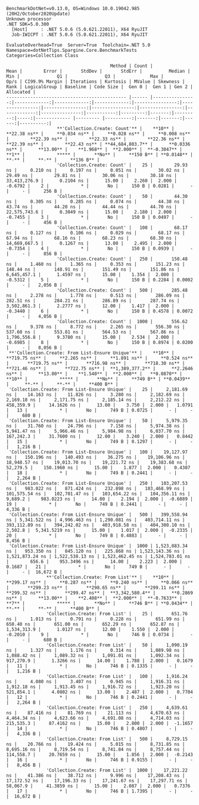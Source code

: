 
    BenchmarkDotNet=v0.13.0, OS=Windows 10.0.19042.985 (20H2/October2020Update)
    Unknown processor
    .NET SDK=5.0.300
      [Host]     : .NET 5.0.6 (5.0.621.22011), X64 RyuJIT
      Job-IWICPT : .NET 5.0.6 (5.0.621.22011), X64 RyuJIT

    EvaluateOverhead=True  Server=True  Toolchain=.NET 5.0  
    Namespace=dotNetTips.Spargine.Core.BenchmarkTests  Categories=Collection Class  

                                           Method | Count |            Mean |        Error |       StdDev |       StdErr |          Median |             Min |              Q1 |              Q3 |             Max |         Op/s | CI99.9% Margin | Iterations | Kurtosis | MValue | Skewness | Rank | LogicalGroup | Baseline | Code Size |  Gen 0 |  Gen 1 | Gen 2 | Allocated |
    --------------------------------------------- |------ |----------------:|-------------:|-------------:|-------------:|----------------:|----------------:|----------------:|----------------:|----------------:|-------------:|---------------:|-----------:|---------:|-------:|---------:|-----:|------------- |--------- |----------:|-------:|-------:|------:|----------:|
                       **'Collection.Create: Count'** |    **10** |        **22.38 ns** |     **0.034 ns** |     **0.028 ns** |     **0.008 ns** |        **22.39 ns** |        **22.33 ns** |        **22.36 ns** |        **22.39 ns** |        **22.43 ns** | **44,684,803.7** |      **0.0336 ns** |      **13.00** |    **1.968** |  **2.000** |  **-0.3047** |    **1** |            ***** |       **No** |     **150 B** | **0.0148** |      **-** |     **-** |     **136 B** |
                       'Collection.Create: Count' |    25 |        29.93 ns |     0.210 ns |     0.197 ns |     0.051 ns |        30.02 ns |        29.49 ns |        29.81 ns |        30.06 ns |        30.18 ns | 33,413,276.9 |      0.2104 ns |      15.00 |    2.260 |  2.000 |  -0.6792 |    2 |            * |       No |     150 B | 0.0281 |      - |     - |     256 B |
                       'Collection.Create: Count' |    50 |        44.30 ns |     0.305 ns |     0.285 ns |     0.074 ns |        44.38 ns |        43.74 ns |        44.20 ns |        44.44 ns |        44.70 ns | 22,575,743.6 |      0.3049 ns |      15.00 |    2.180 |  2.000 |  -0.7455 |    3 |            * |       No |     150 B | 0.0497 |      - |     - |     456 B |
                       'Collection.Create: Count' |   100 |        68.17 ns |     0.127 ns |     0.106 ns |     0.029 ns |        68.17 ns |        67.94 ns |        68.16 ns |        68.23 ns |        68.30 ns | 14,669,667.5 |      0.1267 ns |      13.00 |    2.495 |  2.000 |  -0.7354 |    4 |            * |       No |     150 B | 0.0939 |      - |     - |     856 B |
                       'Collection.Create: Count' |   250 |       150.48 ns |     1.460 ns |     1.365 ns |     0.353 ns |       151.23 ns |       148.44 ns |       148.91 ns |       151.49 ns |       151.86 ns |  6,645,457.1 |      1.4597 ns |      15.00 |    1.354 |  2.000 |  -0.5312 |    5 |            * |       No |     150 B | 0.2284 | 0.0002 |     - |   2,056 B |
                       'Collection.Create: Count' |   500 |       285.48 ns |     2.278 ns |     1.778 ns |     0.513 ns |       286.09 ns |       282.51 ns |       284.21 ns |       286.89 ns |       287.74 ns |  3,502,861.3 |      2.2777 ns |      12.00 |    1.417 |  2.000 |  -0.3440 |    6 |            * |       No |     150 B | 0.4578 | 0.0072 |     - |   4,056 B |
                       'Collection.Create: Count' |  1000 |       556.62 ns |     9.378 ns |     8.772 ns |     2.265 ns |       556.30 ns |       537.60 ns |       553.81 ns |       564.53 ns |       567.86 ns |  1,796,556.8 |      9.3780 ns |      15.00 |    2.534 |  2.000 |  -0.6985 |    8 |            * |       No |     150 B | 0.8974 | 0.0200 |     - |   8,056 B |
     **'Collection.Create: From List-Ensure Unique'** |    **10** |       **719.75 ns** |     **2.265 ns** |     **1.891 ns** |     **0.524 ns** |       **719.75 ns** |       **716.98 ns** |       **718.30 ns** |       **721.46 ns** |       **722.75 ns** |  **1,389,377.2** |      **2.2646 ns** |      **13.00** |    **1.540** |  **2.000** |   **0.0870** |   **10** |            ***** |       **No** |     **749 B** | **0.0439** |      **-** |     **-** |     **400 B** |
     'Collection.Create: From List-Ensure Unique' |    25 |     2,181.69 ns |    14.163 ns |    11.826 ns |     3.280 ns |     2,182.69 ns |     2,169.18 ns |     2,171.75 ns |     2,185.14 ns |     2,212.22 ns |    458,359.9 |     14.1626 ns |      13.00 |    3.750 |  2.000 |   1.0791 |   13 |            * |       No |     749 B | 0.0725 |      - |     - |     680 B |
     'Collection.Create: From List-Ensure Unique' |    50 |     5,979.35 ns |    31.760 ns |    24.796 ns |     7.158 ns |     5,974.38 ns |     5,941.47 ns |     5,966.46 ns |     5,984.98 ns |     6,037.70 ns |    167,242.3 |     31.7600 ns |      12.00 |    3.240 |  2.000 |   0.8442 |   15 |            * |       No |     749 B | 0.1297 |      - |     - |   1,216 B |
     'Collection.Create: From List-Ensure Unique' |   100 |    19,127.97 ns |   150.196 ns |   140.493 ns |    36.275 ns |    19,106.96 ns |    18,948.57 ns |    19,013.70 ns |    19,221.72 ns |    19,383.68 ns |     52,279.5 |    150.1960 ns |      15.00 |    1.877 |  2.000 |   0.4307 |   18 |            * |       No |     749 B | 0.2441 |      - |     - |   2,264 B |
     'Collection.Create: From List-Ensure Unique' |   250 |   103,207.53 ns |   983.022 ns |   871.424 ns |   232.898 ns |   103,468.99 ns |   101,575.54 ns |   102,701.47 ns |   103,654.22 ns |   104,356.11 ns |      9,689.2 |    983.0223 ns |      14.00 |    2.194 |  2.000 |  -0.6089 |   19 |            * |       No |     749 B | 0.2441 |      - |     - |   4,336 B |
     'Collection.Create: From List-Ensure Unique' |   500 |   399,558.94 ns | 5,341.522 ns | 4,996.463 ns | 1,290.081 ns |   403,714.11 ns |   393,112.89 ns |   394,242.02 ns |   403,918.58 ns |   404,300.10 ns |      2,502.8 |  5,341.5219 ns |      15.00 |    1.017 |  2.000 |  -0.2335 |   20 |            * |       No |     749 B | 0.4883 |      - |     - |   8,456 B |
     'Collection.Create: From List-Ensure Unique' |  1000 | 1,523,083.34 ns |   953.350 ns |   845.120 ns |   225.868 ns | 1,523,143.36 ns | 1,521,873.24 ns | 1,522,538.13 ns | 1,523,462.45 ns | 1,524,783.01 ns |        656.6 |    953.3496 ns |      14.00 |    2.223 |  2.000 |   0.1687 |   21 |            * |       No |     749 B |      - |      - |     - |  16,672 B |
                   **'Collection.Create: From List'** |    **10** |       **299.17 ns** |     **0.287 ns** |     **0.240 ns** |     **0.066 ns** |       **299.23 ns** |       **298.65 ns** |       **299.11 ns** |       **299.32 ns** |       **299.47 ns** |  **3,342,580.4** |      **0.2869 ns** |      **13.00** |    **2.408** |  **2.000** |  **-0.7633** |    **7** |            ***** |       **No** |     **746 B** | **0.0434** |      **-** |     **-** |     **400 B** |
                   'Collection.Create: From List' |    25 |       651.76 ns |     1.013 ns |     0.791 ns |     0.228 ns |       651.99 ns |       650.40 ns |       651.00 ns |       652.29 ns |       652.87 ns |  1,534,313.9 |      1.0127 ns |      12.00 |    1.550 |  2.000 |  -0.2010 |    9 |            * |       No |     746 B | 0.0734 |      - |     - |     680 B |
                   'Collection.Create: From List' |    50 |     1,090.19 ns |     1.327 ns |     1.176 ns |     0.314 ns |     1,089.98 ns |     1,088.42 ns |     1,089.32 ns |     1,091.01 ns |     1,092.34 ns |    917,270.9 |      1.3266 ns |      14.00 |    1.788 |  2.000 |   0.1679 |   11 |            * |       No |     746 B | 0.1335 |      - |     - |   1,216 B |
                   'Collection.Create: From List' |   100 |     1,916.24 ns |     4.080 ns |     3.407 ns |     0.945 ns |     1,916.31 ns |     1,912.18 ns |     1,913.45 ns |     1,916.72 ns |     1,923.20 ns |    521,854.1 |      4.0802 ns |      13.00 |    2.487 |  2.000 |   0.7704 |   12 |            * |       No |     746 B | 0.2441 |      - |     - |   2,264 B |
                   'Collection.Create: From List' |   250 |     4,639.61 ns |    87.416 ns |    81.769 ns |    21.113 ns |     4,670.63 ns |     4,464.34 ns |     4,623.66 ns |     4,691.08 ns |     4,714.03 ns |    215,535.3 |     87.4162 ns |      15.00 |    2.800 |  2.000 |  -1.1657 |   14 |            * |       No |     746 B | 0.4807 |      - |     - |   4,336 B |
                   'Collection.Create: From List' |   500 |     8,729.15 ns |    20.766 ns |    19.424 ns |     5.015 ns |     8,731.85 ns |     8,695.16 ns |     8,719.54 ns |     8,741.84 ns |     8,757.44 ns |    114,558.7 |     20.7659 ns |      15.00 |    1.856 |  2.000 |  -0.2143 |   16 |            * |       No |     746 B | 0.9155 |      - |     - |   8,456 B |
                   'Collection.Create: From List' |  1000 |    17,221.22 ns |    41.386 ns |    38.712 ns |     9.996 ns |    17,208.43 ns |    17,172.52 ns |    17,196.33 ns |    17,241.67 ns |    17,297.71 ns |     58,067.9 |     41.3859 ns |      15.00 |    2.087 |  2.000 |   0.7376 |   17 |            * |       No |     746 B | 1.7395 |      - |     - |  16,672 B |
